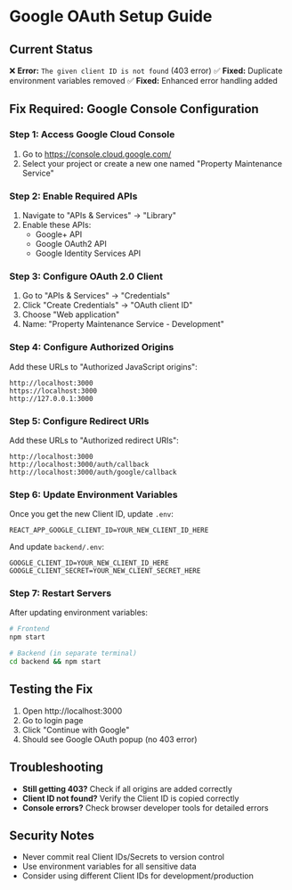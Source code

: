 # Google OAuth Setup Guide

## Current Status
❌ **Error:** `The given client ID is not found` (403 error)
✅ **Fixed:** Duplicate environment variables removed
✅ **Fixed:** Enhanced error handling added

## Fix Required: Google Console Configuration

### Step 1: Access Google Cloud Console
1. Go to https://console.cloud.google.com/
2. Select your project or create a new one named "Property Maintenance Service"

### Step 2: Enable Required APIs
1. Navigate to "APIs & Services" → "Library"
2. Enable these APIs:
   - Google+ API
   - Google OAuth2 API
   - Google Identity Services API

### Step 3: Configure OAuth 2.0 Client
1. Go to "APIs & Services" → "Credentials"
2. Click "Create Credentials" → "OAuth client ID"
3. Choose "Web application"
4. Name: "Property Maintenance Service - Development"

### Step 4: Configure Authorized Origins
Add these URLs to "Authorized JavaScript origins":
```
http://localhost:3000
https://localhost:3000
http://127.0.0.1:3000
```

### Step 5: Configure Redirect URIs
Add these URLs to "Authorized redirect URIs":
```
http://localhost:3000
http://localhost:3000/auth/callback
http://localhost:3000/auth/google/callback
```

### Step 6: Update Environment Variables
Once you get the new Client ID, update `.env`:

```properties
REACT_APP_GOOGLE_CLIENT_ID=YOUR_NEW_CLIENT_ID_HERE
```

And update `backend/.env`:
```properties
GOOGLE_CLIENT_ID=YOUR_NEW_CLIENT_ID_HERE
GOOGLE_CLIENT_SECRET=YOUR_NEW_CLIENT_SECRET_HERE
```

### Step 7: Restart Servers
After updating environment variables:
```bash
# Frontend
npm start

# Backend (in separate terminal)
cd backend && npm start
```

## Testing the Fix
1. Open http://localhost:3000
2. Go to login page
3. Click "Continue with Google"
4. Should see Google OAuth popup (no 403 error)

## Troubleshooting
- **Still getting 403?** Check if all origins are added correctly
- **Client ID not found?** Verify the Client ID is copied correctly
- **Console errors?** Check browser developer tools for detailed errors

## Security Notes
- Never commit real Client IDs/Secrets to version control
- Use environment variables for all sensitive data
- Consider using different Client IDs for development/production